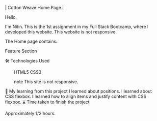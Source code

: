 | Cotton Weave Home Page |

Hello,

I'm Nitin. This is the 1st assignment in my Full Stack Bootcamp, where I developed this website. This website is not responsive.

The Home page contains:

Feature Section

🛠 Technologies Used

    HTML5 CSS3

    note This site is not responsive.

📝 My learning from this project
I learned about positions.
I learned about CSS flexbox.
I learned how to align items and justify content with CSS flexbox.
⌛ Time taken to finish the project

Approximately 1/2 hours.
